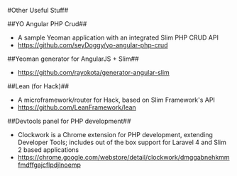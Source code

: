 #Other Useful Stuff#

##YO Angular PHP Crud##
- A sample Yeoman application with an integrated Slim PHP CRUD API
- https://github.com/seyDoggy/yo-angular-php-crud

##Yeoman generator for AngularJS + Slim##
- https://github.com/rayokota/generator-angular-slim

##Lean (for Hack)##
- A microframework/router for Hack, based on Slim Framework's API
- https://github.com/LeanFramework/lean

##Devtools panel for PHP development## 
- Clockwork is a Chrome extension for PHP development, extending Developer Tools; includes out of the box support for Laravel 4 and Slim 2 based applications
- https://chrome.google.com/webstore/detail/clockwork/dmggabnehkmmfmdffgajcflpdjlnoemp
